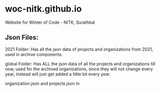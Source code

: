 # woc-nitk.github.io
Website for Winter of Code - NITK, Surathkal


## Json Files:
2021 Folder: Has all the json data of projects and organizations from 2021, used in archive components.

global Folder: Has ALL the json data of all the projects and organizations till now, used for the archived organizations, since they will not change every year, instead will just get added a little bit every year.

organization.json and projects.json in 